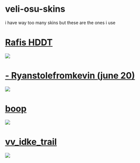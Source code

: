 # veli-osu-skins
i have way too many skins but these are the ones i use

# [Rafis HDDT](https://drive.google.com/uc?export=download&id=1hHzgI3DfKLLg6VxKYDPT3kYqXERDM96o)
![](https://i.imgur.com/YULitvx.png)

# [- Ryanstolefromkevin (june 20)](https://mega.nz/file/0Pxx2JZQ#HKrPw2FBQQeM3OIGxhKGeToOFxFMLlYFF8O6QGTHPmk)
![](https://camo.githubusercontent.com/ce8f6b1d3775bb51be0fa602a70b6a8b2035fa2b8fdc11393ba859ae160835ba/68747470733a2f2f6f73752e7070792e73682f73732f31373731343433322f61316538)

# [boop](https://mega.nz/file/Fb5kGSZT#DhQ6vXx1L-0ndf6sr4yoNwE6kwnvjDA1PgK4Ev5GkLs)
![](https://camo.githubusercontent.com/963941640aba5c1bcfbda2efb67ecc351569bc952ab515c88acfe43f8d82b596/68747470733a2f2f6f73752e7070792e73682f73732f31343733333935372f36636365)

# [vv_idke_trail](https://www.mediafire.com/file/5g81w12zq3w39kf/vv_idke_trail.osk/file)
![](https://files.osuck.link/images/skins/953ca834deb2ffa34bdc4814e09422c4.webp)
